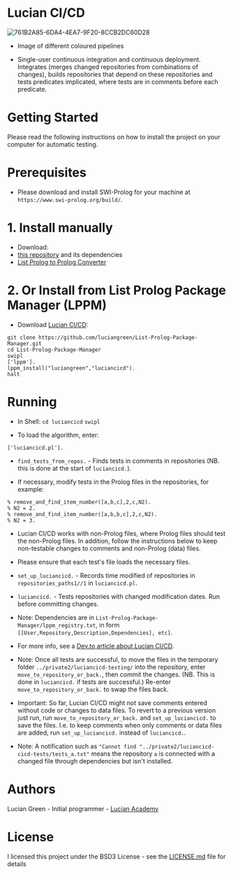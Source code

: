 # Lucian CI/CD

![761B2A85-6DA4-4EA7-9F20-8CCB2DC60D28](https://user-images.githubusercontent.com/15845542/234572372-8446f119-6151-4ea8-844b-4df89f605143.jpeg)

* Image of different coloured pipelines

* Single-user continuous integration and continuous deployment.  Integrates (merges changed repositories from combinations of changes), builds repositories that depend on these repositories and tests predicates implicated, where tests are in comments before each predicate.

# Getting Started

Please read the following instructions on how to install the project on your computer for automatic testing.

# Prerequisites

* Please download and install SWI-Prolog for your machine at `https://www.swi-prolog.org/build/`.

# 1. Install manually

* Download:
* <a href="https://github.com/luciangreen/luciancicd">this repository</a> and its dependencies
* <a href="https://github.com/luciangreen/List-Prolog-to-Prolog-Converter">List Prolog to Prolog Converter</a>

# 2. Or Install from List Prolog Package Manager (LPPM)

* Download <a href="https://github.com/luciangreen/luciancicd">Lucian CI/CD</a>:

```
git clone https://github.com/luciangreen/List-Prolog-Package-Manager.git
cd List-Prolog-Package-Manager
swipl
['lppm'].
lppm_install("luciangreen","luciancicd").
halt
```

# Running

* In Shell:
`cd luciancicd`
`swipl`

* To load the algorithm, enter:
```
['luciancicd.pl'].
```

* `find_tests_from_repos.` - Finds tests in comments in repositories (NB. this is done at the start of `luciancicd.`).

* If necessary, modify tests in the Prolog files in the repositories, for example:

```
% remove_and_find_item_number([a,b,c],2,c,N2).
% N2 = 2.
% remove_and_find_item_number([a,b,b,c],2,c,N2).
% N2 = 3.
```

* Lucian CI/CD works with non-Prolog files, where Prolog files should test the non-Prolog files. In addition, follow the instructions below to keep non-testable changes to comments and non-Prolog (data) files.

* Please ensure that each test's file loads the necessary files.

* `set_up_luciancicd.` - Records time modified of repositories in `repositories_paths1//1` in `luciancicd.pl`.

* `luciancicd.` - Tests repositories with changed modification dates. Run before committing changes.

* Note: Dependencies are in `List-Prolog-Package-Manager/lppm_registry.txt`, in form `[[User,Repository,Description,Dependencies], etc]`.

* For more info, see a <a href="https://dev.to/luciangreen/an-open-source-cicd-for-prolog-29h2">Dev.to article about Lucian CI/CD</a>.

* Note: Once all tests are successful, to move the files in the temporary folder `../private2/luciancicd-testing/` into the repository, enter `move_to_repository_or_back.`, then commit the changes. (NB. This is done in `luciancicd.` if tests are successful.) Re-enter `move_to_repository_or_back.` to swap the files back.

* Important: So far, Lucian CI/CD might not save comments entered without code or changes to data files. To revert to a previous version just run, run `move_to_repository_or_back.` and `set_up_luciancicd.` to save the files. I.e. to keep comments when only comments  or data files are added, run `set_up_luciancicd.` instead of `luciancicd.`.

* Note: A notification such as `"Cannot find "../private2/luciancicd-cicd-tests/tests_a.txt"` means the repository `a` is connected with a changed file through dependencies but isn't installed.

# Authors

Lucian Green - Initial programmer - <a href="https://www.lucianacademy.com/">Lucian Academy</a>

# License

I licensed this project under the BSD3 License - see the <a href="LICENSE">LICENSE.md</a> file for details

